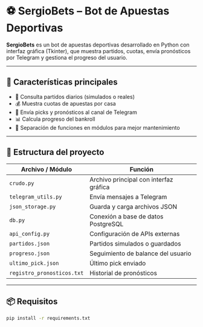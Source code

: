 # ⚽ SergioBets – Bot de Apuestas Deportivas

**SergioBets** es un bot de apuestas deportivas desarrollado en Python con interfaz gráfica (Tkinter), que muestra partidos, cuotas, envía pronósticos por Telegram y gestiona el progreso del usuario.

---

## 🚀 Características principales

- 📅 Consulta partidos diarios (simulados o reales)
- 💰 Muestra cuotas de apuestas por casa
- 📢 Envía picks y pronósticos al canal de Telegram
- 📊 Calcula progreso del bankroll
- 🔐 Separación de funciones en módulos para mejor mantenimiento

---

## 🧱 Estructura del proyecto

| Archivo / Módulo | Función |
|------------------|---------|
| `crudo.py` | Archivo principal con interfaz gráfica |
| `telegram_utils.py` | Envía mensajes a Telegram |
| `json_storage.py` | Guarda y carga archivos JSON |
| `db.py` | Conexión a base de datos PostgreSQL |
| `api_config.py` | Configuración de APIs externas |
| `partidos.json` | Partidos simulados o guardados |
| `progreso.json` | Seguimiento de balance del usuario |
| `ultimo_pick.json` | Último pick enviado |
| `registro_pronosticos.txt` | Historial de pronósticos |

---

## 📦 Requisitos

```bash
pip install -r requirements.txt
